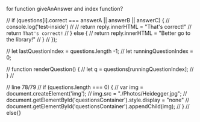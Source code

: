 


for function giveAnAnswer and index function?

//     if (questions[i].correct === answerA || answerB || answerC) {
//     console.log('test-inside')
//     // return reply.innerHTML = "That's correct!"
//     return `That's correct!`
//     } else {
//     return reply.innerHTML = "Better go to the library!"
//     }
// });


// let lastQuestionIndex = questions.length -1;
// let runningQuestionIndex = 0;

// function renderQuestion() {
//     let q = questions[runningQuestionIndex];
// }
// 


// line 78/79
// if (questions.length === 0) {
            //     var img = document.createElement('img'); 
            //     img.src = "./Photos/Heidegger.jpg"; 
            //     document.getElementById('questionsContainer').style.display = "none"
            //     document.getElementById('questionsContainer').appendChild(img); 
            // }
            // else{}


